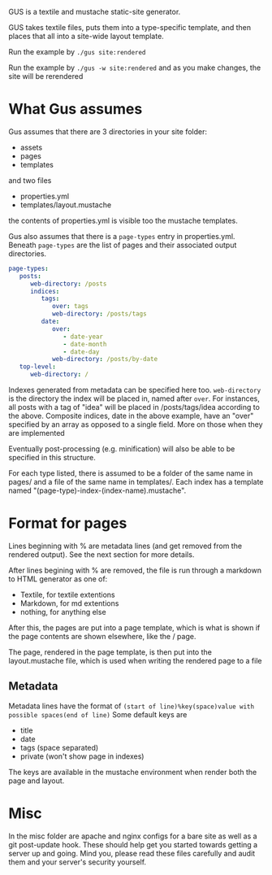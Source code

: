 GUS is a textile and mustache static-site generator.

GUS takes textile files, puts them into a type-specific template, and then places that all into a site-wide layout template.

Run the example by `./gus site:rendered`

Run the example by `./gus -w site:rendered` and as you make changes, the site will be rerendered

# What Gus assumes

Gus assumes that there are 3 directories in your site folder:

* assets
* pages
* templates

and two files

* properties.yml
* templates/layout.mustache

the contents of properties.yml is visible too the mustache templates.

Gus also assumes that there is a `page-types` entry in properties.yml. Beneath `page-types` are the list of pages and their associated output directories.

```yaml
page-types:
   posts:
      web-directory: /posts
      indices:
         tags: 
            over: tags
            web-directory: /posts/tags
         date:
            over:
               - date-year
               - date-month
               - date-day
            web-directory: /posts/by-date
   top-level:
      web-directory: /
```

Indexes generated from metadata can be specified here too. `web-directory` is the directory the index will be placed in, named after `over`. For instances, all posts with a tag of "idea" will be placed in /posts/tags/idea according to the above.  Composite indices, date in the above example, have an "over" specified by an array as opposed to a single field.  More on those when they are implemented

Eventually post-processing (e.g. minification) will also be able to be specified in this structure.

For each type listed, there is assumed to be a folder of the same name in pages/ and a file of the same name in templates/. Each index has a template named "(page-type)-index-(index-name).mustache".

# Format for pages
Lines beginning with % are metadata lines (and get removed from the rendered output). See the next section for more details.

After lines begining with % are removed, the file is run through a markdown to HTML generator as one of:

* Textile, for textile extentions
* Markdown, for md extentions
* nothing, for anything else

After this, the pages are put into a page template, which is what is shown if the page contents are shown elsewhere, like the / page.

The page, rendered in the page template, is then put into the layout.mustache file, which is used when writing the rendered page to a file

## Metadata
Metadata lines have the format of
`(start of line)%key(space)value with possible spaces(end of line)`
Some default keys are

* title
* date
* tags (space separated)
* private (won't show page in indexes)

The keys are available in the mustache environment when render both the page and layout.

# Misc
In the misc folder are apache and nginx configs for a bare site as well as a git post-update hook. These should help get you started towards getting a server up and going.  Mind you, please read these files carefully and audit them and your server's security yourself.
